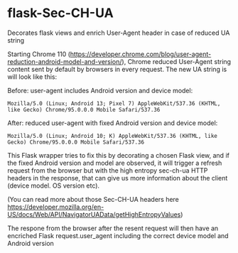 # flask-Sec-CH-UA
Decorates flask views and enrich User-Agent header in case of reduced UA string



Starting Chrome 110 (https://developer.chrome.com/blog/user-agent-reduction-android-model-and-version/), Chrome reduced User-Agent string content sent by default by browsers in every request.
The new UA string is will look like this:

Before: user-agent includes Android version and device model:

``` Mozilla/5.0 (Linux; Android 13; Pixel 7) AppleWebKit/537.36 (KHTML, like Gecko) Chrome/95.0.0.0 Mobile Safari/537.36 ```

After: reduced user-agent with fixed Android version and device model:

``` Mozilla/5.0 (Linux; Android 10; K) AppleWebKit/537.36 (KHTML, like Gecko) Chrome/95.0.0.0 Mobile Safari/537.36 ```


This Flask wrapper tries to fix this by decorating a chosen Flask view, and if the fixed Android version and model are observed, it will trigger a refresh request from the browser but with the high entropy sec-ch-ua HTTP headers in the response, that can give us more information about the client (device model. OS version etc).

  (You can read more about those Sec-CH-UA headers here https://developer.mozilla.org/en-US/docs/Web/API/NavigatorUAData/getHighEntropyValues)

The respone from the browser after the resent request will then have an encriched Flask request.user_agent including the correct device model and Android version 

